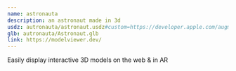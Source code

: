 ```yaml
---
name: astronauta
description: an astronaut made in 3d
usdz: autronauta/astronaut.usdz#custom=https://developer.apple.com/augmented-reality/quick-look/models/solar-panels/solar_panels_custom.html&customHeight=small
glb: autronauta/Astronaut.glb
link: https://modelviewer.dev/
---
```

Easily display interactive 3D models on the web & in AR
